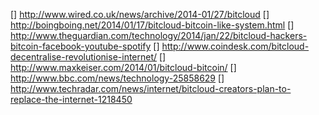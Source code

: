 [] http://www.wired.co.uk/news/archive/2014-01/27/bitcloud
[] http://boingboing.net/2014/01/17/bitcloud-bitcoin-like-system.html
[] http://www.theguardian.com/technology/2014/jan/22/bitcloud-hackers-bitcoin-facebook-youtube-spotify
[] http://www.coindesk.com/bitcloud-decentralise-revolutionise-internet/
[] http://www.maxkeiser.com/2014/01/bitcloud-bitcoin/
[] http://www.bbc.com/news/technology-25858629
[] http://www.techradar.com/news/internet/bitcloud-creators-plan-to-replace-the-internet-1218450
